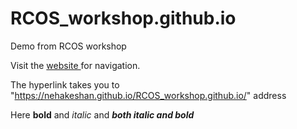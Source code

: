 # RCOS_workshop.github.io
Demo from RCOS workshop

Visit the <a href="https://nehakeshan.github.io/RCOS_workshop.github.io/"> website </a> for navigation.

The hyperlink takes you to "https://nehakeshan.github.io/RCOS_workshop.github.io/" address

Here **bold** and *italic* and ***both italic and bold***
